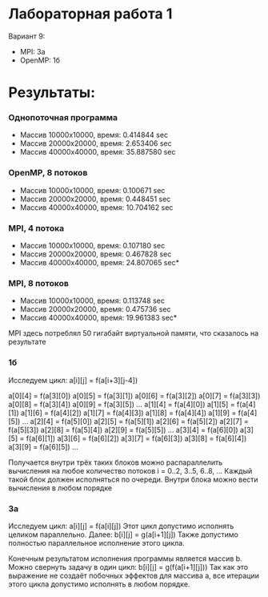 # Лабораторная работа 1

Вариант 9:

- MPI: 3а
- OpenMP: 1б


# Результаты:

### Однопоточная программа

- Массив 10000х10000, время: 0.414844 sec
- Массив 20000х20000, время: 2.653406 sec
- Массив 40000х40000, время: 35.887580 sec

### OpenMP, 8 потоков

- Массив 10000х10000, время: 0.100671 sec
- Массив 20000х20000, время: 0.448451 sec
- Массив 40000х40000, время: 10.704162 sec

### MPI, 4 потока

- Массив 10000х10000, время: 0.107180 sec
- Массив 20000х20000, время: 0.467828 sec
- Массив 40000х40000, время: 24.807065 sec*

### MPI, 8 потоков

- Массив 10000х10000, время: 0.113748 sec
- Массив 20000х20000, время: 0.475736 sec
- Массив 40000х40000, время: 19.961383 sec*


MPI здесь потреблял 50 гигабайт виртуальной памяти, что сказалось на результате

### 1б
Исследуем цикл:
a[i][j] = f(a[i+3][j-4])

a[0][4] = f(a[3][0])
a[0][5] = f(a[3][1])
a[0][6] = f(a[3][2])
a[0][7] = f(a[3][3])
a[0][8] = f(a[3][4])
a[0][9] = f(a[3][5])
...
a[1][4] = f(a[4][0])
a[1][5] = f(a[4][1])
a[1][6] = f(a[4][2])
a[1][7] = f(a[4][3])
a[1][8] = f(a[4][4])
a[1][9] = f(a[4][5])
...
a[2][4] = f(a[5][0])
a[2][5] = f(a[5][1])
a[2][6] = f(a[5][2])
a[2][7] = f(a[5][3])
a[2][8] = f(a[5][4])
a[2][9] = f(a[5][5])
...
a[3][4] = f(a[6][0])
a[3][5] = f(a[6][1])
a[3][6] = f(a[6][2])
a[3][7] = f(a[6][3])
a[3][8] = f(a[6][4])
a[3][9] = f(a[6][5])
...

Получается внутри трёх таких блоков можно распараллелить вычисления на любое количество потоков
i = 0..2, 3..5, 6..8, ...
Каждый такой блок должен исполняться по очереди. Внутри блока можно вести вычисления в любом порядке

### 3а
Исследуем цикл:
a[i][j] = f(a[i][j])
Этот цикл допустимо исполнять целиком параллельно.
Далее:
b[i][j] = g(a[i+1][j])
Также допустимо полностью параллельное исполнение этого цикла.

Конечным результатом исполнения программы является массив b. Можно свернуть задачу в один цикл:
b[i][j] = g(f(a[i+1][j]))
Так как это выражение не создаёт побочных эффектов для массива а, все итерации этого цикла допустимо исполнять в любом порядке.


